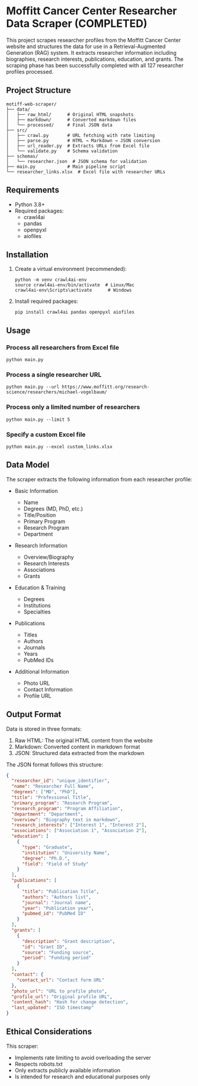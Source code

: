 # Moffitt Cancer Center Researcher Data Scraper (COMPLETED)

This project scrapes researcher profiles from the Moffitt Cancer Center website and structures the data for use in a Retrieval-Augmented Generation (RAG) system. It extracts researcher information including biographies, research interests, publications, education, and grants. The scraping phase has been successfully completed with all 127 researcher profiles processed.

## Project Structure

```
motiff-web-scraper/
├── data/
│   ├── raw_html/      # Original HTML snapshots
│   ├── markdown/      # Converted markdown files
│   └── processed/     # Final JSON data
├── src/
│   ├── crawl.py       # URL fetching with rate limiting
│   ├── parse.py       # HTML → Markdown → JSON conversion
│   ├── url_reader.py  # Extracts URLs from Excel file
│   └── validate.py    # Schema validation
├── schemas/
│   └── researcher.json  # JSON schema for validation
├── main.py            # Main pipeline script
└── researcher_links.xlsx  # Excel file with researcher URLs
```

## Requirements

- Python 3.8+
- Required packages:
  - crawl4ai
  - pandas
  - openpyxl
  - aiofiles

## Installation

1. Create a virtual environment (recommended):
   ```
   python -m venv crawl4ai-env
   source crawl4ai-env/bin/activate  # Linux/Mac
   crawl4ai-env\Scripts\activate      # Windows
   ```

2. Install required packages:
   ```
   pip install crawl4ai pandas openpyxl aiofiles
   ```

## Usage

### Process all researchers from Excel file

```
python main.py
```

### Process a single researcher URL

```
python main.py --url https://www.moffitt.org/research-science/researchers/michael-vogelbaum/
```

### Process only a limited number of researchers

```
python main.py --limit 5
```

### Specify a custom Excel file

```
python main.py --excel custom_links.xlsx
```

## Data Model

The scraper extracts the following information from each researcher profile:

- Basic Information
  - Name
  - Degrees (MD, PhD, etc.)
  - Title/Position
  - Primary Program
  - Research Program
  - Department

- Research Information
  - Overview/Biography
  - Research Interests
  - Associations
  - Grants

- Education & Training
  - Degrees
  - Institutions
  - Specialties

- Publications
  - Titles
  - Authors
  - Journals
  - Years
  - PubMed IDs

- Additional Information
  - Photo URL
  - Contact Information
  - Profile URL

## Output Format

Data is stored in three formats:
1. Raw HTML: The original HTML content from the website
2. Markdown: Converted content in markdown format
3. JSON: Structured data extracted from the markdown

The JSON format follows this structure:

```json
{
  "researcher_id": "unique_identifier",
  "name": "Researcher Full Name",
  "degrees": ["MD", "PhD"],
  "title": "Professional Title",
  "primary_program": "Research Program",
  "research_program": "Program Affiliation",
  "department": "Department",
  "overview": "Biography text in markdown",
  "research_interests": ["Interest 1", "Interest 2"],
  "associations": ["Association 1", "Association 2"],
  "education": [
    {
      "type": "Graduate",
      "institution": "University Name",
      "degree": "Ph.D.",
      "field": "Field of Study"
    }
  ],
  "publications": [
    {
      "title": "Publication Title",
      "authors": "Authors list",
      "journal": "Journal name",
      "year": "Publication year",
      "pubmed_id": "PubMed ID"
    }
  ],
  "grants": [
    {
      "description": "Grant description",
      "id": "Grant ID",
      "source": "Funding source",
      "period": "Funding period"
    }
  ],
  "contact": {
    "contact_url": "Contact form URL"
  },
  "photo_url": "URL to profile photo",
  "profile_url": "Original profile URL",
  "content_hash": "Hash for change detection",
  "last_updated": "ISO timestamp"
}
```

## Ethical Considerations

This scraper:
- Implements rate limiting to avoid overloading the server
- Respects robots.txt
- Only extracts publicly available information
- Is intended for research and educational purposes only
